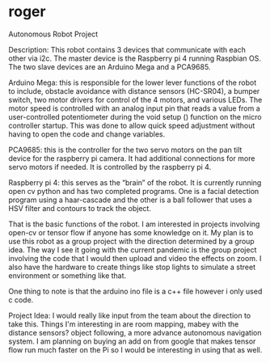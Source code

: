 # roger
Autonomous Robot Project

Description:
This robot contains 3 devices that communicate with each other via i2c. The master device is the Raspberry pi 4 running Raspbian OS. The two slave devices are an Arduino Mega and a PCA9685.

Arduino Mega: this is responsible for the lower lever functions of the robot to include, obstacle avoidance with distance sensors (HC-SR04), a bumper switch, two motor drivers for control of the 4 motors, and various LEDs. The motor speed is controlled with an analog input pin that reads a value from a user-controlled potentiometer during the void setup () function on the micro controller startup. This was done to allow quick speed adjustment without having to open the code and change variables.

PCA9685: this is the controller for the two servo motors on the pan tilt device for the raspberry pi camera. It had additional connections for more servo motors if needed. It is controlled by the raspberry pi 4.

Raspberry pi 4: this serves as the “brain” of the robot. It is currently running open cv python and has two completed programs. One is a facial detection program using a haar-cascade and the other is a ball follower that uses a HSV filter and contours to track the object.

That is the basic functions of the robot. I am interested in projects involving open-cv or tensor flow if anyone has some knowledge on it. My plan is to use this robot as a group project with the direction determined by a group idea. The way I see it going with the current pandemic is the group project involving the code that I would then upload and video the effects on zoom. I also have the hardware to create things like stop lights to simulate a street environment or something like that.

One thing to note is that the arduino ino file is a c++ file however i only used c code.

Project Idea:
I would really like input from the team about the direction to take this. Things I'm interesting in are room mapping, mabey with the distance sensors? object following, a more advance autonomous navigation system. I am planning on buying an add on from google that makes tensor flow run much faster on the Pi so I would be interesting in using that as well.
